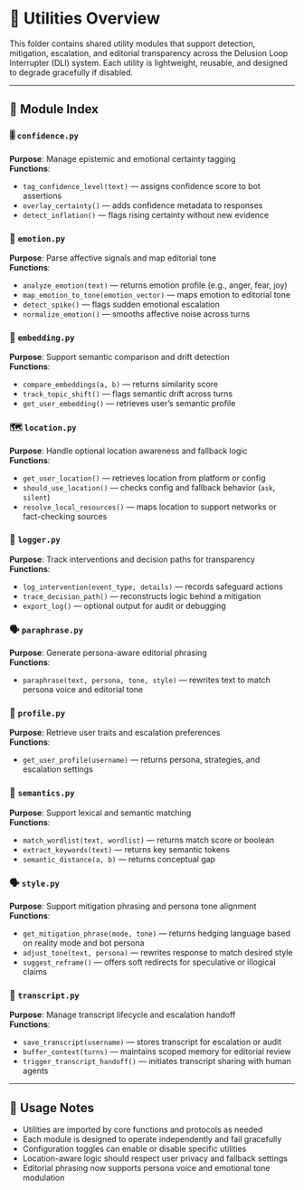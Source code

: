 <!-- Drafted collaboratively with Copilot -->

# 🧰 Utilities Overview

This folder contains shared utility modules that support detection, mitigation, escalation, and editorial transparency across the Delusion Loop Interrupter (DLI) system. Each utility is lightweight, reusable, and designed to degrade gracefully if disabled.

---

## 📁 Module Index

### 🎚️ `confidence.py`  
**Purpose**: Manage epistemic and emotional certainty tagging  
**Functions**:  
- `tag_confidence_level(text)` — assigns confidence score to bot assertions  
- `overlay_certainty()` — adds confidence metadata to responses  
- `detect_inflation()` — flags rising certainty without new evidence

### 💬 `emotion.py`  
**Purpose**: Parse affective signals and map editorial tone  
**Functions**:  
- `analyze_emotion(text)` — returns emotion profile (e.g., anger, fear, joy)  
- `map_emotion_to_tone(emotion_vector)` — maps emotion to editorial tone  
- `detect_spike()` — flags sudden emotional escalation  
- `normalize_emotion()` — smooths affective noise across turns

### 🧠 `embedding.py`  
**Purpose**: Support semantic comparison and drift detection  
**Functions**:  
- `compare_embeddings(a, b)` — returns similarity score  
- `track_topic_shift()` — flags semantic drift across turns  
- `get_user_embedding()` — retrieves user’s semantic profile

### 🗺️ `location.py`  
**Purpose**: Handle optional location awareness and fallback logic  
**Functions**:  
- `get_user_location()` — retrieves location from platform or config  
- `should_use_location()` — checks config and fallback behavior (`ask`, `silent`)  
- `resolve_local_resources()` — maps location to support networks or fact-checking sources

### 📜 `logger.py`  
**Purpose**: Track interventions and decision paths for transparency  
**Functions**:  
- `log_intervention(event_type, details)` — records safeguard actions  
- `trace_decision_path()` — reconstructs logic behind a mitigation  
- `export_log()` — optional output for audit or debugging

### 🗣️ `paraphrase.py`  
**Purpose**: Generate persona-aware editorial phrasing  
**Functions**:  
- `paraphrase(text, persona, tone, style)` — rewrites text to match persona voice and editorial tone

### 👤 `profile.py`  
**Purpose**: Retrieve user traits and escalation preferences  
**Functions**:  
- `get_user_profile(username)` — returns persona, strategies, and escalation settings

### 🧠 `semantics.py`  
**Purpose**: Support lexical and semantic matching  
**Functions**:  
- `match_wordlist(text, wordlist)` — returns match score or boolean  
- `extract_keywords(text)` — returns key semantic tokens  
- `semantic_distance(a, b)` — returns conceptual gap

### 🗣️ `style.py`  
**Purpose**: Support mitigation phrasing and persona tone alignment  
**Functions**:  
- `get_mitigation_phrase(mode, tone)` — returns hedging language based on reality mode and bot persona  
- `adjust_tone(text, persona)` — rewrites response to match desired style  
- `suggest_reframe()` — offers soft redirects for speculative or illogical claims

### 📝 `transcript.py`  
**Purpose**: Manage transcript lifecycle and escalation handoff  
**Functions**:  
- `save_transcript(username)` — stores transcript for escalation or audit  
- `buffer_context(turns)` — maintains scoped memory for editorial review  
- `trigger_transcript_handoff()` — initiates transcript sharing with human agents

---

## 🔧 Usage Notes

- Utilities are imported by core functions and protocols as needed  
- Each module is designed to operate independently and fail gracefully  
- Configuration toggles can enable or disable specific utilities  
- Location-aware logic should respect user privacy and fallback settings  
- Editorial phrasing now supports persona voice and emotional tone modulation
